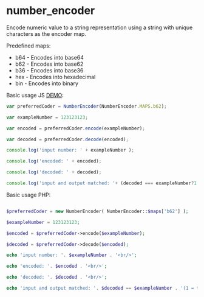 # number_encoder #
Encode numeric value to a string representation using a string with unique characters as the encoder map.

Predefined maps:
* b64 - Encodes into base64
* b62 - Encodes into base62
* b36 - Encodes into base36
* hex - Encodes into hexadecimal
* bin - Encodes into binary

Basic usage JS [DEMO](https://rolosworld.github.io/number_encoder/):

```javascript
var preferredCoder = NumberEncoder(NumberEncoder.MAPS.b62);

var exampleNumber = 123123123;

var encoded = preferredCoder.encode(exampleNumber);

var decoded = preferredCoder.decode(encoded);

console.log('input number: ' + exampleNumber );

console.log('encoded: ' + encoded);

console.log('decoded: ' + decoded);

console.log('input and output matched: '+ (decoded === exampleNumber?1:0));

```
Basic usage PHP:
```php

$preferredCoder = new NumberEncoder( NumberEncoder::$maps['b62'] );

$exampleNumber = 123123123;

$encoded = $preferredCoder->encode($exampleNumber);

$decoded = $preferredCoder->decode($encoded);

echo 'input number: '. $exampleNumber . '<br/>';

echo 'encoded: '. $encoded . '<br/>';

echo 'decoded: '. $decoded . '<br/>';

echo 'input and output matched: '. $decoded == $exampleNumber . '(1 = true, 0 = false)';
```
